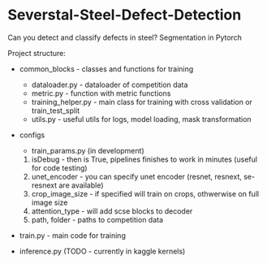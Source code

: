 # Severstal-Steel-Defect-Detection
Can you detect and classify defects in steel? Segmentation in Pytorch

Project structure:
 * common_blocks - classes and functions for training
    - dataloader.py - dataloader of competition data    
    - metric.py - function with metric functions
    - training_helper.py - main class for training with cross validation or train_test_split
    - utils.py - useful utils for logs, model loading, mask transformation
    
* configs
   - train_params.py (in development)
   1. isDebug - then is True, pipelines finishes to work in minutes (useful for code testing)
   2. unet_encoder - you can specify unet encoder (resnet, resnext, se-resnext are available)
   3. crop_image_size - if specified will train on crops, othwerwise on full image size
   4. attention_type - will add scse blocks to decoder
   5. path, folder - paths to competition data
   
* train.py - main code for training
* inference.py (TODO - currently in kaggle kernels)

